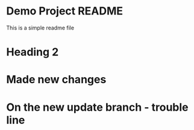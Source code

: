 # Demo Project README
This is a simple readme file
# Heading 2

# Made new changes
# On the new update branch - trouble line
